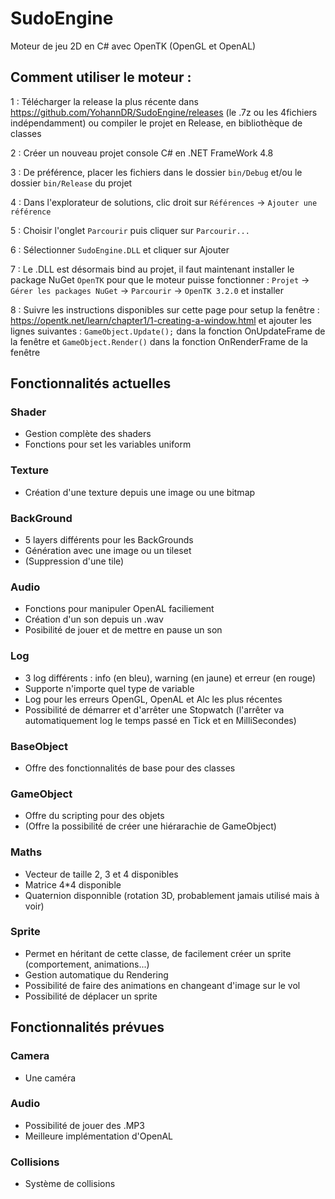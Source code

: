 # SudoEngine
Moteur de jeu 2D en C# avec OpenTK (OpenGL et OpenAL)


## Comment utiliser le moteur :

1 : Télécharger la release la plus récente dans https://github.com/YohannDR/SudoEngine/releases (le .7z ou les 4fichiers indépendamment) ou compiler le projet en Release, en bibliothèque de classes

2 : Créer un nouveau projet console C# en .NET FrameWork 4.8

3 : De préférence, placer les fichiers dans le dossier `bin/Debug` et/ou le dossier `bin/Release` du projet

4 : Dans l'explorateur de solutions, clic droit sur `Références` -> `Ajouter une référence`

5 : Choisir l'onglet `Parcourir` puis cliquer sur `Parcourir...`

6 : Sélectionner `SudoEngine.DLL` et cliquer sur Ajouter

7 : Le .DLL est désormais bind au projet, il faut maintenant installer le package NuGet `OpenTK` pour que le moteur puisse fonctionner : `Projet` -> `Gérer les packages NuGet` -> `Parcourir` -> `OpenTK 3.2.0` et installer

8 : Suivre les instructions disponibles sur cette page pour setup la fenêtre : https://opentk.net/learn/chapter1/1-creating-a-window.html et ajouter les lignes suivantes : `GameObject.Update();` dans la fonction OnUpdateFrame de la fenêtre et `GameObject.Render()` dans la fonction OnRenderFrame de la fenêtre


## Fonctionnalités actuelles

### Shader
- Gestion complète des shaders
- Fonctions pour set les variables uniform

### Texture
- Création d'une texture depuis une image ou une bitmap

### BackGround
- 5 layers différents pour les BackGrounds
- Génération avec une image ou un tileset
- (Suppression d'une tile)

### Audio
- Fonctions pour manipuler OpenAL faciliement
- Création d'un son depuis un .wav
- Posibilité de jouer et de mettre en pause un son

### Log
- 3 log différents : info (en bleu), warning (en jaune) et erreur (en rouge)
- Supporte n'importe quel type de variable
- Log pour les erreurs OpenGL, OpenAL et Alc les plus récentes
- Possibilité de démarrer et d'arrêter une Stopwatch (l'arrêter va automatiquement log le temps passé en Tick et en MilliSecondes)

### BaseObject
- Offre des fonctionnalités de base pour des classes

### GameObject
- Offre du scripting pour des objets
- (Offre la possibilité de créer une hiérarachie de GameObject)

### Maths
- Vecteur de taille 2, 3 et 4 disponibles
- Matrice 4\*4 disponible
- Quaternion disponnible (rotation 3D, probablement jamais utilisé mais à voir)

### Sprite
- Permet en héritant de cette classe, de facilement créer un sprite (comportement, animations...)
- Gestion automatique du Rendering
- Possibilité de faire des animations en changeant d'image sur le vol
- Possibilité de déplacer un sprite


## Fonctionnalités prévues

### Camera
- Une caméra

### Audio
- Possibilité de jouer des .MP3
- Meilleure implémentation d'OpenAL

### Collisions
- Système de collisions
